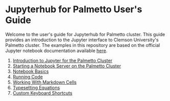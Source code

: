 # Jupyterhub for Palmetto User's Guide

Welcome to the user's guide for
Jupyterhub for Palmetto cluster.
This guide provides an introduction to the Jupyter interface
to Clemson University's Palmetto cluster.
The examples in this repository are based on
the official Jupyter notebook documentation
available [here](https://github.com/jupyter/notebook).

1. [Introduction to Jupyter for the Palmetto Cluster][intro]
1. [Starting a Notebook Server on the Palmetto Cluster][starting-server]
1. [Notebook Basics][basics]
1. [Running Code][code]
1. [Working With Markdown Cells][markdown]
1. [Typesetting Equations][equations]
1. [Custom Keyboard Shortcuts][keyboard-shortcuts]

[intro]: https://nbviewer.jupyter.org/github/clemsonciti/jupyterhub-userdocs/tree/master/examples/notebooks/Jupyter_for_Palmetto_Overview.ipynb
[starting-server]: https://nbviewer.jupyter.org/github/clemsonciti/jupyterhub-userdocs/tree/master/examples/notebooks/Notebook_Server_on_Palmetto.ipynb
[basics]: https://nbviewer.jupyter.org/github/clemsonciti/jupyterhub-userdocs/tree/master/examples/notebooks/Notebook_Basics.ipynb
[code]: https://nbviewer.jupyter.org/github/clemsonciti/jupyterhub-userdocs/tree/master/examples/notebooks/Running_Code.ipynb
[markdown]: https://nbviewer.jupyter.org/github/clemsonciti/jupyterhub-userdocs/tree/master/examples/notebooks/Working_With_Markdown_Cells.ipynb
[equations]: https://nbviewer.jupyter.org/github/clemsonciti/jupyterhub-userdocs/tree/master/examples/notebooks/Typesetting_Equations.ipynb
[keyboard-shortcuts]: https://nbviewer.jupyter.org/github/clemsonciti/jupyterhub-userdocs/tree/master/examples/notebooks/Custom_Keyboard_Shortcuts.ipynb
